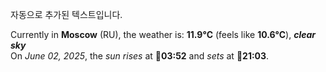 
자동으로 추가된 텍스트입니다.

<!--START_SECTION:weather:moscow-->
Currently in **Moscow** (RU), the weather is: **11.9°C** (feels like **10.6°C**), ***clear sky***<br/>
On *June 02, 2025*, the *sun rises* at 🌅**03:52** and *sets* at 🌇**21:03**.
<!--END_SECTION:weather-->
